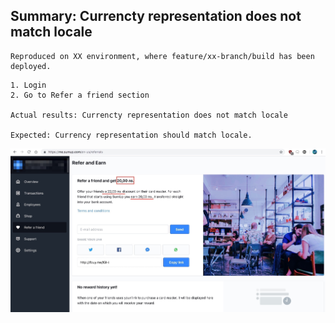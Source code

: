 ## Summary: Currencty representation does not match locale

```
Reproduced on XX environment, where feature/xx-branch/build has been deployed.
```

```
1. Login
2. Go to Refer a friend section

Actual results: Currencty representation does not match locale

Expected: Currency representation should match locale.
```

<p align="center">
    <img src="https://github.com/mpangarova/automation_mission/blob/master/bug_report/img/incorrect-currency-display.jpg">
</p>
